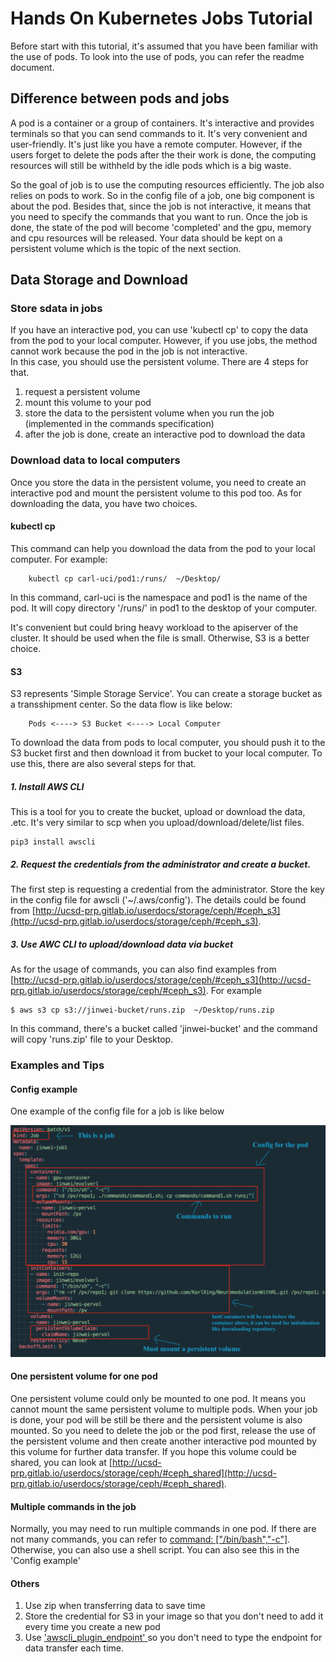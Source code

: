 # Hands On Kubernetes Jobs Tutorial

Before start with this tutorial, it's assumed that you have been familiar with the use of pods. To look into the use of pods, you can refer the readme document.

## Difference between pods and jobs
A pod is a container or a group of containers. It's interactive and provides terminals so that you can send commands to it. It's very convenient and user-friendly. It's just like you have a remote computer. However, if the users forget to delete the pods after the their work is done, the computing resources will still be withheld by the idle pods which is a big waste.

So the goal of job is to use the computing resources efficiently. The job also relies on pods to work. So in the config file of a job, one big component is about the pod. Besides that, since the job is not interactive, it means that you need to specify the commands that you want to run. Once the job is done, the state of the pod will become 'completed' and the gpu, memory and cpu resources will be released. Your data should be kept on a persistent volume which is the topic of the next section. 

## Data Storage and Download
### Store sdata in jobs
If you have an interactive pod, you can use 'kubectl cp' to copy the data from the pod to your local computer. However, if you use jobs, the method cannot work because the pod in the job is not interactive.   
In this case, you should use the persistent volume. There are 4 steps for that.   
1. request a persistent volume
2. mount this volume to your pod
3. store the data to the persistent volume when you run the job (implemented in the commands specification)
4. after the job is done, create an interactive pod to download the data


### Download data to local computers
Once you store the data in the persistent volume, you need to create an interactive pod and mount the persistent volume to this pod too. As for downloading the data, you have two choices. 

#### kubectl cp
This command can help you download the data from the pod to your local computer. For example:

        kubectl cp carl-uci/pod1:/runs/  ~/Desktop/

In this command, carl-uci is the namespace and pod1 is the name of the pod. It will copy directory '/runs/' in pod1 to the desktop of your computer. 

It's convenient but could bring heavy workload to the apiserver of the cluster. It should be used when the file is small. Otherwise, S3 is a better choice.

#### S3
S3 represents 'Simple Storage Service'. You can create a storage bucket as a transshipment center. So the data flow is like below:

        Pods <----> S3 Bucket <----> Local Computer
        
To download the data from pods to local computer, you should push it to the S3 bucket first and then download it from bucket to your local computer. To use this, there are also several steps for that. 

##### 1. Install AWS CLI
This is a tool for you to create the bucket, upload or download the data, .etc. It's very similar to scp when you upload/download/delete/list files. 

    pip3 install awscli
    
##### 2. Request the credentials from the administrator and create a bucket.  
The first step is requesting a credential from the administrator. Store the key in the config file for awscli ('~/.aws/config'). The details could be found from [http://ucsd-prp.gitlab.io/userdocs/storage/ceph/#ceph_s3](http://ucsd-prp.gitlab.io/userdocs/storage/ceph/#ceph_s3). 

##### 3. Use AWC CLI to upload/download data via bucket
As for the usage of commands, you can also find examples from [http://ucsd-prp.gitlab.io/userdocs/storage/ceph/#ceph_s3](http://ucsd-prp.gitlab.io/userdocs/storage/ceph/#ceph_s3). 
For example

    $ aws s3 cp s3://jinwei-bucket/runs.zip  ~/Desktop/runs.zip
    
In this command, there's a bucket called 'jinwei-bucket' and the command will copy 'runs.zip' file to your Desktop. 

### Examples and Tips
#### Config example
One example of the config file for a job is like below 

![config example](imgs/jobconfig.png)

#### One persistent volume for one pod
One persistent volume could only be mounted to one pod. It means you cannot mount the same persistent volume to multiple pods. When your job is done, your pod will be still be there and the persistent volume is also mounted. So you need to delete the job or the pod first, release the use of the persistent volume and then create another interactive pod mounted by this volume for further data transfer. If you hope this volume could be shared, you can look at [http://ucsd-prp.gitlab.io/userdocs/storage/ceph/#ceph_shared](http://ucsd-prp.gitlab.io/userdocs/storage/ceph/#ceph_shared). 

#### Multiple commands in the job
Normally, you may need to run multiple commands in one pod. If there are not many commands, you can refer to [command: ["/bin/bash","-c"]](https://stackoverflow.com/questions/33979501/kubernetes-passing-multiple-commands-to-the-container). Otherwise, you can also use a shell script. You can also see this in the 'Config example'


#### Others
1. Use zip when transferring data to save time
2. Store the credential for S3 in your image so that you don't need to add it every time you create a new pod
3. Use ['awscli_plugin_endpoint' ](http://ucsd-prp.gitlab.io/userdocs/storage/ceph/#ceph_s3_3) so you don't need to type the endpoint for data transfer each time. 

